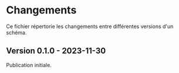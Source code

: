 <MenuSchema />

# Changements

Ce fichier répertorie les changements entre différentes versions d'un schéma.

## Version 0.1.0 - 2023-11-30

Publication initiale.
